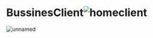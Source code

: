 # BussinesClient![homeclient](https://user-images.githubusercontent.com/62395780/157469382-a6c06da4-519e-420b-8f7d-ff3a327356f0.png)
![unnamed](https://user-images.githubusercontent.com/62395780/157469466-7304794b-6ab3-498d-b7bd-351a3dbb086b.png)

